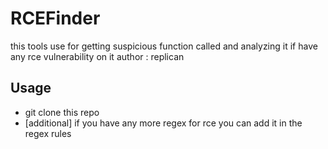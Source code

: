# RCEFinder
this tools use for getting suspicious function called and analyzing it if have any rce vulnerability on it 
author : replican

## Usage 
- git clone this repo 
- [additional] if you have any more regex for rce you can add it in the regex rules 

